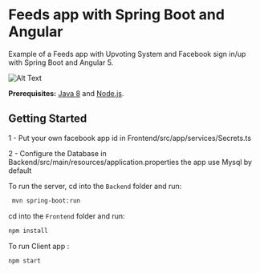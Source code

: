 # Feeds app with Spring Boot and Angular
 
Example of a Feeds app with Upvoting System and Facebook sign in/up with Spring Boot and Angular 5.

![Alt Text](https://media.giphy.com/media/3odO4tDIJsLwjlYCtE/giphy.gif)



**Prerequisites:** [Java 8](http://www.oracle.com/technetwork/java/javase/downloads/jdk8-downloads-2133151.html) and [Node.js](https://nodejs.org/).


## Getting Started

1 - Put your own facebook app id in Frontend/src/app/services/Secrets.ts

2 - Configure the Database in Backend/src/main/resources/application.properties the app use Mysql by default

To run the server, cd into the `Backend` folder and run:
 
```bash
 mvn spring-boot:run
```

cd into the `Frontend` folder and run:
 
```bash
npm install
```
To run Client app :

```bash
npm start
```

